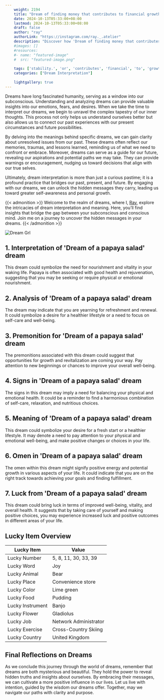 ```yaml
---
    weight: 2194
    title: "Dream of finding money that contributes to financial growth or stability."  # Assuming 'title' column exists
    date: 2024-10-13T05:33:00+08:00
    lastmod: 2024-10-13T05:33:00+08:00
    draft: false
    author: "ray"
    authorLink: "https://instagram.com/ray._.atelier"
    description: "Discover how 'Dream of finding money that contributes to financial growth or stability.' can interpret your future and uncover its significant meanings in your life."
    #images: []
    #resources:
    #- name: "featured-image"
    #  src: "featured-image.png"
    
    tags: ['stability.', 'or', 'contributes', 'financial', 'to', 'growth', 'money', 'Dream', 'of', 'that', 'finding']
    categories: ["Dream Interpretation"]
    
    lightgallery: true
---
```

    
Dreams have long fascinated humanity, serving as a window into our subconscious. Understanding and analyzing dreams can provide valuable insights into our emotions, fears, and desires. When we take the time to interpret our dreams, we begin to unravel the complex tapestry of our inner thoughts. This process not only helps us understand ourselves better but also allows us to connect our past experiences with our present circumstances and future possibilities.

By delving into the meanings behind specific dreams, we can gain clarity about unresolved issues from our past. These dreams often reflect our memories, traumas, and lessons learned, reminding us of what we need to confront or embrace. Moreover, dreams can serve as a guide for our future, revealing our aspirations and potential paths we may take. They can provide warnings or encouragement, nudging us toward decisions that align with our true selves.

Ultimately, dream interpretation is more than just a curious pastime; it is a profound practice that bridges our past, present, and future. By engaging with our dreams, we can unlock the hidden messages they carry, leading us toward greater self-awareness and personal growth.

{{< admonition >}}
Welcome to the realm of dreams, where I, [Ray](https://instagram.com/ray._.atelier), explore the intricacies of dream interpretation and meaning. Here, you’ll find insights that bridge the gap between your subconscious and conscious mind. Join me on a journey to uncover the hidden messages in your dreams.
{{< /admonition >}}

![Dream Grl](https://cdn.pixabay.com/photo/2017/11/02/03/35/gothic-2910057_1280.jpg "Dream Grl")

## 1. Interpretation of 'Dream of a papaya salad' dream
 This dream could symbolize the need for nourishment and vitality in your waking life. Papaya is often associated with good health and rejuvenation, suggesting that you may be seeking or require physical or emotional nourishment.

## 2. Analysis of 'Dream of a papaya salad' dream
 The dream may indicate that you are yearning for refreshment and renewal. It could symbolize a desire for a healthier lifestyle or a need to focus on self-care and well-being.

## 3. Premonition for 'Dream of a papaya salad' dream
 The premonitions associated with this dream could suggest that opportunities for growth and revitalization are coming your way. Pay attention to new beginnings or chances to improve your overall well-being.

## 4. Signs in 'Dream of a papaya salad' dream
 The signs in this dream may imply a need for balancing your physical and emotional health. It could be a reminder to find a harmonious combination of self-care, relaxation, and nutritious choices.

## 5. Meaning of 'Dream of a papaya salad' dream
 This dream could symbolize your desire for a fresh start or a healthier lifestyle. It may denote a need to pay attention to your physical and emotional well-being, and make positive changes or choices in your life.

## 6. Omen in 'Dream of a papaya salad' dream
 The omen within this dream might signify positive energy and potential growth in various aspects of your life. It could indicate that you are on the right track towards achieving your goals and finding fulfillment.

## 7. Luck from 'Dream of a papaya salad' dream
 This dream could bring luck in terms of improved well-being, vitality, and overall health. It suggests that by taking care of yourself and making positive choices, you may experience increased luck and positive outcomes in different areas of your life.

## Lucky Item Overview
| Lucky Item          | Value              |
|---------------|--------------------|
| Lucky Number        | 5, 8, 11, 30, 33, 39  |
| Lucky Word          | Joy |
| Lucky Animal        | Bear |
| Lucky Place         | Convenience store     |
| Lucky Color         | Lime green     |
| Lucky Food          | Pudding      |
| Lucky Instrument    | Banjo |
| Lucky Flower        | Gladiolus    |
| Lucky Job           | Network Administrator       |
| Lucky Exercise      | Cross-Country Skiing  |
| Lucky Country       | United Kingdom    |


##  Final Reflections on Dreams

As we conclude this journey through the world of dreams, remember that dreams are both mysterious and beautiful. They hold the power to reveal hidden truths and insights about ourselves. By embracing their messages, we can cultivate a more positive influence in our lives. Let us live with intention, guided by the wisdom our dreams offer. Together, may we navigate our paths with clarity and purpose.
